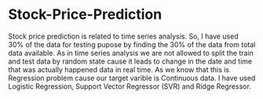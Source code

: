 # Stock-Price-Prediction
Stock price prediction is related to time series analysis.
So, I have used 30% of the data for testing pupose by finding the 30% of the data from total data available.
As in time series analysis we are not allowed to split the train and test data by random state cause it leads to change in the date and time that was actually happened data in real time.
As we know that this is Regression problem cause our target varible is Continuous data.
I have used Logistic Regression, Support Vector Regressor (SVR) and Ridge Regressor.
